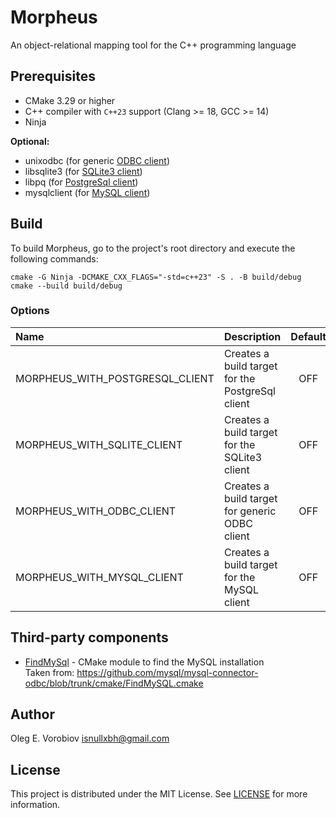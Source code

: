 # Morpheus

An object-relational mapping tool for the C++ programming language

## Prerequisites

- CMake 3.29 or higher
- C++ compiler with `C++23` support (Clang >= 18, GCC >= 14)
- Ninja

**Optional:**

- unixodbc (for generic [ODBC client](Extras/Clients/Odbc))
- libsqlite3 (for [SQLite3 client](Extras/Clients/SQLite))
- libpq (for [PostgreSql client](Extras/Clients/PostgreSql))
- mysqlclient (for [MySQL client](Extras/Clients/MySql))

## Build

To build Morpheus, go to the project's root directory and execute the following
commands:

```shell
cmake -G Ninja -DCMAKE_CXX_FLAGS="-std=c++23" -S . -B build/debug
cmake --build build/debug
```

### Options

| Name                            | Description                                      | Default | Since |
|:--------------------------------|:-------------------------------------------------|:-------:|:-----:|
| MORPHEUS_WITH_POSTGRESQL_CLIENT | Creates a build target for the PostgreSql client |   OFF   | 0.1.0 |
| MORPHEUS_WITH_SQLITE_CLIENT     | Creates a build target for the SQLite3 client    |   OFF   | 0.1.0 |
| MORPHEUS_WITH_ODBC_CLIENT       | Creates a build target for generic ODBC client   |   OFF   | 0.1.0 |
| MORPHEUS_WITH_MYSQL_CLIENT      | Creates a build target for the MySQL client      |   OFF   | 0.1.0 |

## Third-party components

- [FindMySql](Tools/CMake/Modules/FindMySql.cmake) - CMake module to find the MySQL installation  
  Taken from: https://github.com/mysql/mysql-connector-odbc/blob/trunk/cmake/FindMySQL.cmake

## Author

Oleg E. Vorobiov <isnullxbh@gmail.com>

## License

This project is distributed under the MIT License. See [LICENSE](LICENSE) for more
information.
